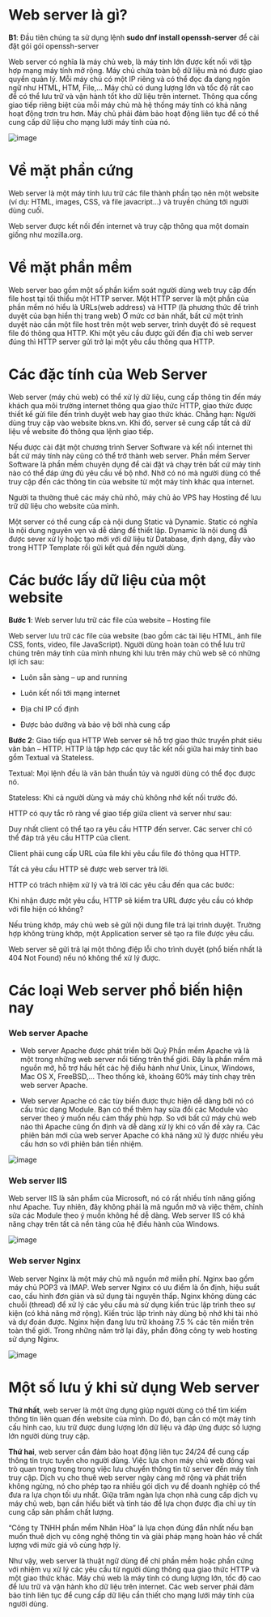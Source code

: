 # Web server là gì?
**B1**: Đầu tiên chúng ta sử dụng lệnh **sudo dnf install openssh-server** để cài đặt gói gói openssh-server

Web server có nghĩa là máy chủ web, là máy tính lớn được kết nối với tập hợp mạng máy tính mở rộng. Máy chủ chứa toàn bộ dữ liệu mà nó được giao quyền quản lý. Mỗi máy chủ có một IP riêng và có thể đọc đa dạng ngôn ngữ như HTML, HTM, File,… Máy chủ có dung lượng lớn và tốc độ rất cao để có thể lưu trữ và vận hành tốt kho dữ liệu trên internet. Thông qua cổng giao tiếp riêng biệt của mỗi máy chủ mà hệ thống máy tính có khả năng hoạt động trơn tru hơn. Máy chủ phải đảm bảo hoạt động liên tục để có thể cung cấp dữ liệu cho mạng lưới máy tính của nó.

![image](https://user-images.githubusercontent.com/101611197/158929896-31e43b8c-9b79-4ae8-b138-bf64e9addd2e.png)

# Về mặt phần cứng

Web server là một máy tính lưu trữ các file thành phần tạo nên một website (ví dụ: HTML, images, CSS, và file javacript...) và truyền chúng tới người dùng cuối. 

Web server được kết nối đến internet và truy cập thông qua một domain giống như mozilla.org. 

# Về mặt phần mềm

Web server bao gồm một số phần kiểm soát người dùng web truy cập đến file host tại tối thiểu một HTTP server. Một HTTP server là một phần của phần mềm nó hiểu là URLs(web address) và HTTP (là phương thức để trình duyệt của bạn hiển thị trang web) Ở mức cơ bản nhất, bất cứ một trình duyệt nào cần một file host trên một web server, trình duyệt đó sẽ request file đó thông qua HTTP. Khi một yêu cầu được gửi đến địa chỉ web server đúng thì HTTP server gửi trở lại một yêu cầu thông qua HTTP. 

# Các đặc tính của Web Server

Web server (máy chủ web) có thể xử lý dữ liệu, cung cấp thông tin đến máy khách qua môi trường internet thông qua giao thức HTTP, giao thức được thiết kế gửi file đến trình duyệt web hay giao thức khác. Chẳng hạn: Người dùng truy cập vào website bkns.vn. Khi đó, server sẽ cung cấp tất cả dữ liệu về website đó thông qua lệnh giao tiếp.

Nếu được cài đặt một chương trình Server Software và kết nối internet thì bất cứ máy tính này cũng có thể trở thành web server. Phần mềm Server Software là phần mềm chuyên dụng để cài đặt và chạy trên bất cứ máy tính nào có thể đáp ứng đủ yêu cầu về bộ nhớ. Nhờ có nó mà người dùng có thể truy cập đến các thông tin của website từ một máy tính khác qua internet.

Người ta thường thuê các máy chủ nhỏ, máy chủ ảo VPS hay Hosting để lưu trữ dữ liệu cho website của mình.

Một server có thể cung cấp cả nội dung Static và Dynamic. Static có nghĩa là nội dung nguyên vẹn và dễ dàng để thiết lập. Dynamic là nội dung đã được sever xử lý hoặc tạo mới với dữ liệu từ Database, định dạng, đẩy vào trong HTTP Template rồi gửi kết quả đến người dùng.

# Các bước lấy dữ liệu của một website

**Bước 1**: Web server lưu trữ các file của website – Hosting file

Web server lưu trữ các file của website (bao gồm các tài liệu HTML, ảnh file CSS, fonts, video, file JavaScript). Người dùng hoàn toàn có thể lưu trữ chúng trên máy tính của mình nhưng khi lưu trên máy chủ web sẽ có những lợi ích sau:

- Luôn sẵn sàng – up and running

- Luôn kết nối tới mạng internet

- Địa chỉ IP cố định

- Được bảo dưỡng và bảo vệ bởi nhà cung cấp

**Bước 2**:  Giao tiếp qua HTTP
Web server sẽ hỗ trợ giao thức truyền phát siêu văn bản – HTTP. HTTP là tập hợp các quy tắc kết nối giữa hai máy tính bao gồm Textual và Stateless.

Textual: Mọi lệnh đều là văn bản thuần túy và người dùng có thể đọc được nó.

Stateless: Khi cả người dùng và máy chủ không nhớ kết nối trước đó.

HTTP có quy tắc rõ ràng về giao tiếp giữa client và server như sau:

Duy nhất client có thể tạo ra yêu cầu HTTP đến server. Các server chỉ có thể đáp trả yêu cầu HTTP của client.

Client phải cung cấp URL của file khi yêu cầu file đó thông qua HTTP.

Tất cả yêu cầu HTTP sẽ được web server trả lời.

HTTP có trách nhiệm xử lý và trả lời các yêu cầu đến qua các bước:

Khi nhận được một yêu cầu, HTTP sẽ kiểm tra URL được yêu cầu có khớp với file hiện có không?

Nếu trùng khớp, máy chủ web sẽ gửi nội dung file trả lại trình duyệt. Trường hợp không trùng khớp, một Application server sẽ tạo ra file được yêu cầu.

Web server sẽ gửi trả lại một thông điệp lỗi cho trình duyệt (phổ biến nhất là 404 Not Found) nếu nó không thể xử lý được.

# Các loại Web server phổ biến hiện nay

### Web server Apache

- Web server Apache được phát triển bởi Quỹ Phần mềm Apache và là một trong những web server nổi tiếng trên thế giới. Đây là phần mềm mã nguồn mở, hỗ trợ hầu hết các hệ điều hành như Unix, Linux, Windows, Mac OS X, FreeBSD,… Theo thống kê, khoảng 60% máy tính chạy trên web server Apache.

- Web server Apache có các tùy biến được thực hiện dễ dàng bởi nó có cấu trúc dạng Module. Bạn có thể thêm hay sửa đổi các Module vào server theo ý muốn nếu cảm thấy phù hợp. So với bất cứ máy chủ web nào thì Apache cũng ổn định và dễ dàng xử lý khi có vấn đề xảy ra. Các phiên bản mới của web server Apache có khả năng xử lý được nhiều yêu cầu hơn so với phiên bản tiền nhiệm.

![image](https://user-images.githubusercontent.com/101611197/158931897-660eaa26-b709-442c-9f71-66a86ad2e1f2.png)

### Web server IIS

Web server IIS là sản phẩm của Microsoft, nó có rất nhiều tính năng giống như Apache. Tuy nhiên, đây không phải là mã nguồn mở và việc thêm, chỉnh sửa các Module theo ý muốn không hề dễ dàng. Web server IIS có khả năng chạy trên tất cả nền tảng của hệ điều hành của Windows.

![image](https://user-images.githubusercontent.com/101611197/158932170-c95d6db9-fe02-43cf-8016-c18a8f7fbb17.png)

### Web server Nginx

Web server Nginx là một máy chủ mã nguồn mở miễn phí. Nginx bao gồm máy chủ POP3 và IMAP. Web server Nginx có ưu điểm là ổn định, hiệu suất cao, cấu hình đơn giản và sử dụng tài nguyên thấp. Nginx không dùng các chuỗi (thread) để xử lý các yêu cầu mà sử dụng kiến trúc lập trình theo sự kiện (có khả năng mở rộng). Kiến trúc lập trình này dùng bộ nhớ khi tải nhỏ và dự đoán được. Nginx hiện đang lưu trữ khoảng 7.5 % các tên miền trên toàn thế giới. Trong những năm trở lại đây, phần đông công ty web hosting sử dụng Nginx.

![image](https://user-images.githubusercontent.com/101611197/158932277-86a53ed8-8c66-4b87-bf1a-098eb26bc9d2.png)

# Một số lưu ý khi sử dụng Web server

**Thứ nhất**, web server là một ứng dụng giúp người dùng có thể tìm kiếm thông tin liên quan đến website của mình. Do đó, bạn cần có một máy tính cấu hình cao, lưu trữ được dung lượng lớn dữ liệu và đáp ứng được số lượng lớn người dùng truy cập.  

**Thứ hai**, web server cần đảm bảo hoạt động liên tục 24/24 để cung cấp thông tin trực tuyến cho người dùng. Việc lựa chọn máy chủ web đóng vai trò quan trọng trong trong việc lưu chuyển thông tin từ server đến máy tính truy cập. Dịch vụ cho thuê web server ngày càng mở rộng và phát triển không ngừng, nó cho phép tạo ra nhiều gói dịch vụ để doanh nghiệp có thể đưa ra lựa chọn tối ưu nhất. Giữa trăm ngàn lựa chọn nhà cung cấp dịch vụ máy chủ web, bạn cần hiểu biết và tỉnh táo để lựa chọn được địa chỉ uy tín cung cấp sản phẩm chất lượng.

“Công ty TNHH phần mềm  Nhân Hòa” là lựa chọn đúng đắn nhất nếu bạn muốn thuê dịch vụ công nghệ thông tin và giải pháp mạng hoàn hảo về chất lượng với mức giá vô cùng hợp lý.

Như vậy, web server là thuật ngữ dùng để chỉ phần mềm hoặc phần cứng với nhiệm vụ xử lý các yêu cầu từ người dùng thông qua giao thức HTTP và một giao thức khác. Máy chủ web là máy tính có dung lượng lớn, tốc độ cao để lưu trữ và vận hành kho dữ liệu trên internet. Các web server phải đảm bảo tính liên tục để cung cấp dữ liệu cần thiết cho mạng lưới máy tính của người dùng.
